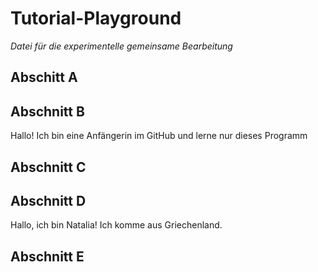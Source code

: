 # Tutorial-Playground
*Datei für die experimentelle gemeinsame Bearbeitung*

## Abschitt A

## Abschnitt B
Hallo! Ich bin eine Anfängerin im GitHub und lerne nur dieses Programm
 
## Abschnitt C

## Abschnitt D
Hallo, ich bin Natalia!
Ich komme aus Griechenland.

## Abschnitt E
